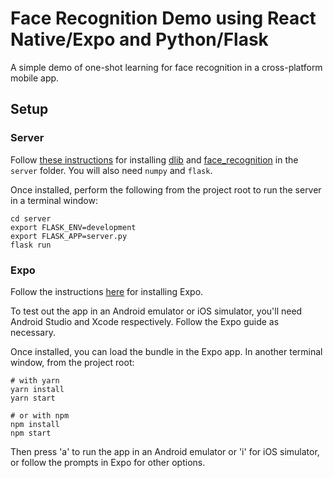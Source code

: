 # Face Recognition Demo using React Native/Expo and Python/Flask

A simple demo of one-shot learning for face recognition in a cross-platform mobile app.

## Setup

### Server

Follow [these instructions](https://gist.github.com/ageitgey/629d75c1baac34dfa5ca2a1928a7aeaf) for installing [dlib](https://github.com/davisking/dlib) and [face_recognition](https://github.com/ageitgey/face_recognition#installation) in the ``server`` folder. You will also need ``numpy`` and ``flask``.

Once installed, perform the following from the project root to run the server in a terminal window:

```
cd server
export FLASK_ENV=development
export FLASK_APP=server.py
flask run
```

### Expo

Follow the instructions [here](https://docs.expo.io/versions/latest/introduction/installation/) for installing Expo.

To test out the app in an Android emulator or iOS simulator, you'll need Android Studio and Xcode respectively. Follow the Expo guide as necessary.

Once installed, you can load the bundle in the Expo app. In another terminal window, from the project root:

```
# with yarn
yarn install
yarn start

# or with npm
npm install
npm start
```

Then press 'a' to run the app in an Android emulator or 'i' for iOS simulator, or follow the prompts in Expo for other options.
